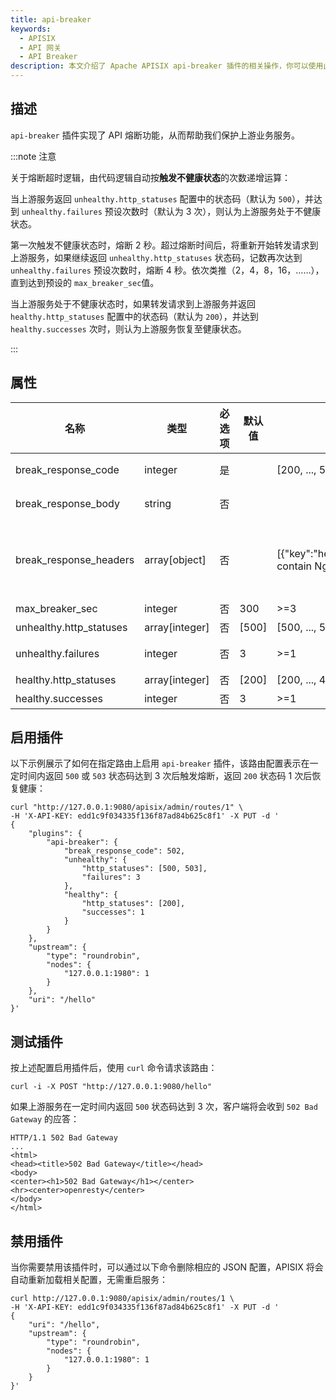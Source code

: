 ```yaml
---
title: api-breaker
keywords:
  - APISIX
  - API 网关
  - API Breaker
description: 本文介绍了 Apache APISIX api-breaker 插件的相关操作，你可以使用此插件的 API 熔断机制来保护上游业务服务。
---
```


<!--
#
# Licensed to the Apache Software Foundation (ASF) under one or more
# contributor license agreements.  See the NOTICE file distributed with
# this work for additional information regarding copyright ownership.
# The ASF licenses this file to You under the Apache License, Version 2.0
# (the "License"); you may not use this file except in compliance with
# the License.  You may obtain a copy of the License at
#
#     http://www.apache.org/licenses/LICENSE-2.0
#
# Unless required by applicable law or agreed to in writing, software
# distributed under the License is distributed on an "AS IS" BASIS,
# WITHOUT WARRANTIES OR CONDITIONS OF ANY KIND, either express or implied.
# See the License for the specific language governing permissions and
# limitations under the License.
#
-->

## 描述

`api-breaker` 插件实现了 API 熔断功能，从而帮助我们保护上游业务服务。

:::note 注意

关于熔断超时逻辑，由代码逻辑自动按**触发不健康状态**的次数递增运算：

当上游服务返回 `unhealthy.http_statuses` 配置中的状态码（默认为 `500`），并达到 `unhealthy.failures` 预设次数时（默认为 3 次），则认为上游服务处于不健康状态。

第一次触发不健康状态时，熔断 2 秒。超过熔断时间后，将重新开始转发请求到上游服务，如果继续返回 `unhealthy.http_statuses` 状态码，记数再次达到 `unhealthy.failures` 预设次数时，熔断 4 秒。依次类推（2，4，8，16，……），直到达到预设的 `max_breaker_sec`值。

当上游服务处于不健康状态时，如果转发请求到上游服务并返回 `healthy.http_statuses` 配置中的状态码（默认为 `200`），并达到 `healthy.successes` 次时，则认为上游服务恢复至健康状态。

:::

## 属性

| 名称                    | 类型           | 必选项 | 默认值     | 有效值          | 描述                             |
| ----------------------- | -------------- | ------ | ---------- | --------------- | -------------------------------- |
| break_response_code     | integer        | 是   |           | [200, ..., 599] | 当上游服务处于不健康状态时返回的 HTTP 错误码。                 |
| break_response_body     | string         | 否   |           |                 | 当上游服务处于不健康状态时返回的 HTTP 响应体信息。                   |
| break_response_headers  | array[object]  | 否   |           | [{"key":"header_name","value":"can contain Nginx $var"}] | 当上游服务处于不健康状态时返回的 HTTP 响应头信息。该字段仅在配置了 `break_response_body` 属性时生效，并能够以 `$var` 的格式包含 APISIX 变量，比如 `{"key":"X-Client-Addr","value":"$remote_addr:$remote_port"}`。 |
| max_breaker_sec         | integer        | 否   | 300        | >=3             | 上游服务熔断的最大持续时间，以秒为单位。                 |
| unhealthy.http_statuses | array[integer] | 否   | [500]      | [500, ..., 599] | 上游服务处于不健康状态时的 HTTP 状态码。               |
| unhealthy.failures      | integer        | 否   | 3          | >=1             | 上游服务在一定时间内触发不健康状态的异常请求次数。 |
| healthy.http_statuses   | array[integer] | 否   | [200]      | [200, ..., 499] | 上游服务处于健康状态时的 HTTP 状态码。                 |
| healthy.successes       | integer        | 否   | 3          | >=1             | 上游服务触发健康状态的连续正常请求次数。   |

## 启用插件

以下示例展示了如何在指定路由上启用 `api-breaker` 插件，该路由配置表示在一定时间内返回 `500` 或 `503` 状态码达到 3 次后触发熔断，返回 `200` 状态码 1 次后恢复健康：

```shell
curl "http://127.0.0.1:9080/apisix/admin/routes/1" \
-H 'X-API-KEY: edd1c9f034335f136f87ad84b625c8f1' -X PUT -d '
{
    "plugins": {
        "api-breaker": {
            "break_response_code": 502,
            "unhealthy": {
                "http_statuses": [500, 503],
                "failures": 3
            },
            "healthy": {
                "http_statuses": [200],
                "successes": 1
            }
        }
    },
    "upstream": {
        "type": "roundrobin",
        "nodes": {
            "127.0.0.1:1980": 1
        }
    },
    "uri": "/hello"
}'
```

## 测试插件

按上述配置启用插件后，使用 `curl` 命令请求该路由：

```shell
curl -i -X POST "http://127.0.0.1:9080/hello"
```

如果上游服务在一定时间内返回 `500` 状态码达到 3 次，客户端将会收到 `502 Bad Gateway` 的应答：

```shell
HTTP/1.1 502 Bad Gateway
...
<html>
<head><title>502 Bad Gateway</title></head>
<body>
<center><h1>502 Bad Gateway</h1></center>
<hr><center>openresty</center>
</body>
</html>
```

## 禁用插件

当你需要禁用该插件时，可以通过以下命令删除相应的 JSON 配置，APISIX 将会自动重新加载相关配置，无需重启服务：

```shell
curl http://127.0.0.1:9080/apisix/admin/routes/1 \
-H 'X-API-KEY: edd1c9f034335f136f87ad84b625c8f1' -X PUT -d '
{
    "uri": "/hello",
    "upstream": {
        "type": "roundrobin",
        "nodes": {
            "127.0.0.1:1980": 1
        }
    }
}'
```
